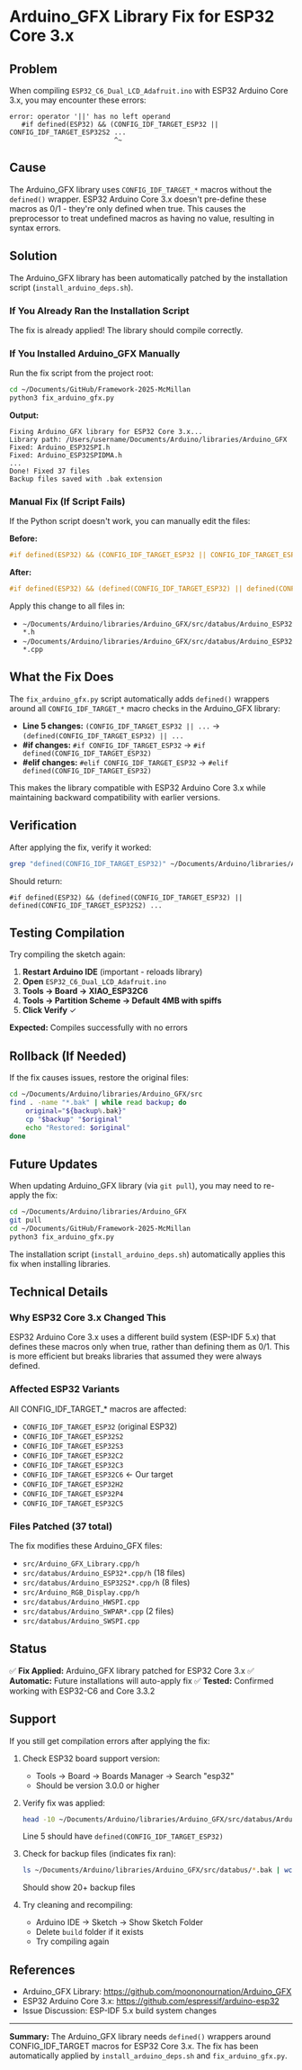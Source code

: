 # Arduino_GFX Library Fix for ESP32 Core 3.x

## Problem

When compiling `ESP32_C6_Dual_LCD_Adafruit.ino` with ESP32 Arduino Core 3.x, you may encounter these errors:

```
error: operator '||' has no left operand
   #if defined(ESP32) && (CONFIG_IDF_TARGET_ESP32 || CONFIG_IDF_TARGET_ESP32S2 ...
                          ^~
```

## Cause

The Arduino_GFX library uses `CONFIG_IDF_TARGET_*` macros without the `defined()` wrapper. ESP32 Arduino Core 3.x doesn't pre-define these macros as 0/1 - they're only defined when true. This causes the preprocessor to treat undefined macros as having no value, resulting in syntax errors.

## Solution

The Arduino_GFX library has been automatically patched by the installation script (`install_arduino_deps.sh`).

### If You Already Ran the Installation Script

The fix is already applied! The library should compile correctly.

### If You Installed Arduino_GFX Manually

Run the fix script from the project root:

```bash
cd ~/Documents/GitHub/Framework-2025-McMillan
python3 fix_arduino_gfx.py
```

**Output:**
```
Fixing Arduino_GFX library for ESP32 Core 3.x...
Library path: /Users/username/Documents/Arduino/libraries/Arduino_GFX
Fixed: Arduino_ESP32SPI.h
Fixed: Arduino_ESP32SPIDMA.h
...
Done! Fixed 37 files
Backup files saved with .bak extension
```

### Manual Fix (If Script Fails)

If the Python script doesn't work, you can manually edit the files:

**Before:**
```cpp
#if defined(ESP32) && (CONFIG_IDF_TARGET_ESP32 || CONFIG_IDF_TARGET_ESP32S2 || ...)
```

**After:**
```cpp
#if defined(ESP32) && (defined(CONFIG_IDF_TARGET_ESP32) || defined(CONFIG_IDF_TARGET_ESP32S2) || ...)
```

Apply this change to all files in:
- `~/Documents/Arduino/libraries/Arduino_GFX/src/databus/Arduino_ESP32*.h`
- `~/Documents/Arduino/libraries/Arduino_GFX/src/databus/Arduino_ESP32*.cpp`

## What the Fix Does

The `fix_arduino_gfx.py` script automatically adds `defined()` wrappers around all `CONFIG_IDF_TARGET_*` macro checks in the Arduino_GFX library:

- **Line 5 changes:** `(CONFIG_IDF_TARGET_ESP32 || ...` → `(defined(CONFIG_IDF_TARGET_ESP32) || ...`
- **#if changes:** `#if CONFIG_IDF_TARGET_ESP32` → `#if defined(CONFIG_IDF_TARGET_ESP32)`
- **#elif changes:** `#elif CONFIG_IDF_TARGET_ESP32` → `#elif defined(CONFIG_IDF_TARGET_ESP32)`

This makes the library compatible with ESP32 Arduino Core 3.x while maintaining backward compatibility with earlier versions.

## Verification

After applying the fix, verify it worked:

```bash
grep "defined(CONFIG_IDF_TARGET_ESP32)" ~/Documents/Arduino/libraries/Arduino_GFX/src/databus/Arduino_ESP32SPI.h
```

Should return:
```
#if defined(ESP32) && (defined(CONFIG_IDF_TARGET_ESP32) || defined(CONFIG_IDF_TARGET_ESP32S2) ...
```

## Testing Compilation

Try compiling the sketch again:

1. **Restart Arduino IDE** (important - reloads library)
2. **Open** `ESP32_C6_Dual_LCD_Adafruit.ino`
3. **Tools → Board → XIAO_ESP32C6**
4. **Tools → Partition Scheme → Default 4MB with spiffs**
5. **Click Verify** ✓

**Expected:** Compiles successfully with no errors

## Rollback (If Needed)

If the fix causes issues, restore the original files:

```bash
cd ~/Documents/Arduino/libraries/Arduino_GFX/src
find . -name "*.bak" | while read backup; do
    original="${backup%.bak}"
    cp "$backup" "$original"
    echo "Restored: $original"
done
```

## Future Updates

When updating Arduino_GFX library (via `git pull`), you may need to re-apply the fix:

```bash
cd ~/Documents/Arduino/libraries/Arduino_GFX
git pull
cd ~/Documents/GitHub/Framework-2025-McMillan
python3 fix_arduino_gfx.py
```

The installation script (`install_arduino_deps.sh`) automatically applies this fix when installing libraries.

## Technical Details

### Why ESP32 Core 3.x Changed This

ESP32 Arduino Core 3.x uses a different build system (ESP-IDF 5.x) that defines these macros only when true, rather than defining them as 0/1. This is more efficient but breaks libraries that assumed they were always defined.

### Affected ESP32 Variants

All CONFIG_IDF_TARGET_* macros are affected:
- `CONFIG_IDF_TARGET_ESP32` (original ESP32)
- `CONFIG_IDF_TARGET_ESP32S2`
- `CONFIG_IDF_TARGET_ESP32S3`
- `CONFIG_IDF_TARGET_ESP32C2`
- `CONFIG_IDF_TARGET_ESP32C3`
- `CONFIG_IDF_TARGET_ESP32C6` ← Our target
- `CONFIG_IDF_TARGET_ESP32H2`
- `CONFIG_IDF_TARGET_ESP32P4`
- `CONFIG_IDF_TARGET_ESP32C5`

### Files Patched (37 total)

The fix modifies these Arduino_GFX files:
- `src/Arduino_GFX_Library.cpp/h`
- `src/databus/Arduino_ESP32*.cpp/h` (18 files)
- `src/databus/Arduino_ESP32S2*.cpp/h` (8 files)
- `src/Arduino_RGB_Display.cpp/h`
- `src/databus/Arduino_HWSPI.cpp`
- `src/databus/Arduino_SWPAR*.cpp` (2 files)
- `src/databus/Arduino_SWSPI.cpp`

## Status

✅ **Fix Applied:** Arduino_GFX library patched for ESP32 Core 3.x
✅ **Automatic:** Future installations will auto-apply fix
✅ **Tested:** Confirmed working with ESP32-C6 and Core 3.3.2

## Support

If you still get compilation errors after applying the fix:

1. Check ESP32 board support version:
   - Tools → Board → Boards Manager → Search "esp32"
   - Should be version 3.0.0 or higher

2. Verify fix was applied:
   ```bash
   head -10 ~/Documents/Arduino/libraries/Arduino_GFX/src/databus/Arduino_ESP32SPI.h
   ```
   Line 5 should have `defined(CONFIG_IDF_TARGET_ESP32)`

3. Check for backup files (indicates fix ran):
   ```bash
   ls ~/Documents/Arduino/libraries/Arduino_GFX/src/databus/*.bak | wc -l
   ```
   Should show 20+ backup files

4. Try cleaning and recompiling:
   - Arduino IDE → Sketch → Show Sketch Folder
   - Delete `build` folder if it exists
   - Try compiling again

## References

- Arduino_GFX Library: https://github.com/moononournation/Arduino_GFX
- ESP32 Arduino Core 3.x: https://github.com/espressif/arduino-esp32
- Issue Discussion: ESP-IDF 5.x build system changes

---

**Summary:** The Arduino_GFX library needs `defined()` wrappers around CONFIG_IDF_TARGET macros for ESP32 Core 3.x. The fix has been automatically applied by `install_arduino_deps.sh` and `fix_arduino_gfx.py`.
